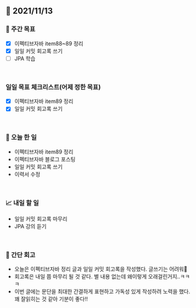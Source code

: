 ## 📅 2021/11/13


### 👏 주간 목표

- [x] 이펙티브자바 item88~89 정리
- [x] 일일 커밋 회고록 쓰기
- [ ] JPA 학습

<br/>

### 일일 목표 체크리스트(어제 정한 목표)

- [x] 이펙티브자바 item89 정리
- [x] 일일 커밋 회고록 쓰기

<br/>

### 💯 오늘 한 일

- 이펙티브자바 item89 정리
- 이펙티브자바 블로그 포스팅
- 일일 커밋 회고록 쓰기
- 이력서 수정

<br/>

### 📈 내일 할 일

- 일일 커밋 회고록 마무리
- JPA 강의 듣기

<br/>

### 🤔 간단 회고

- 오늘은 이펙티브자바 정리 글과 일일 커밋 회고록을 작성했다. 글쓰기는 어려워🥲
- 회고록은 내일 쯤 마무리 될 것 같다. 별 내용 없는데 왜이렇게 오래걸린거지..ㅋㅋㅋ
- 이번 글에는 문단을 최대한 간결하게 표현하고 가독성 있게 작성하려 노력을 했다. 꽤 잘읽히는 것 같아 기분이 좋다!!


